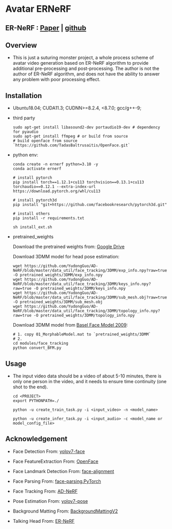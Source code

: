 # Avatar ERNeRF

## ER-NeRF : [Paper](https://arxiv.org/abs/2307.09323) | [github](https://github.com/Fictionarry/ER-NeRF.git)

## Overview

- This is just a suturing monster project, a whole process scheme of avatar video generation based on ER-NeRF algorithm to provide additional pre-processing and post-processing. The author is not the author of ER-NeRF algorithm, and does not have the ability to answer any problem with poor processing effect.

## Installation

- Ubuntu18.04; CUDA11.3; CUDNN>=8.2.4, <8.7.0; gcc/g++-9;

- third party

    ```shell
    sudo apt-get install libasound2-dev portaudio19-dev # dependency for pyaudio
    sudo apt-get install ffmpeg # or build from source
    # build openface from source `https://github.com/TadasBaltrusaitis/OpenFace.git`
    ```

- python env:

    ```shell
    conda create -n ernerf python=3.10 -y
    conda activate ernerf

    # install pytorch
    pip install torch==1.12.1+cu113 torchvision==0.13.1+cu113 torchaudio==0.12.1 --extra-index-url https://download.pytorch.org/whl/cu113

    # install pytorch3d
    pip install "git+https://github.com/facebookresearch/pytorch3d.git"

    # install others
    pip install -r requirements.txt

    sh install_ext.sh
    ```

- pretrained_weights

    Download the pretrained weights from: [Google Drive](https://drive.google.com/file/d/12kz5-UwWyKzTf7z2hFUO41Jx5wnTEbJy/view?usp=drive_link)

    Download 3DMM model for head pose estimation:
    ```shell
    wget https://github.com/YudongGuo/AD-NeRF/blob/master/data_util/face_tracking/3DMM/exp_info.npy?raw=true -O pretrained_weights/3DMM/exp_info.npy
    wget https://github.com/YudongGuo/AD-NeRF/blob/master/data_util/face_tracking/3DMM/keys_info.npy?raw=true -O pretrained_weights/3DMM/keys_info.npy
    wget https://github.com/YudongGuo/AD-NeRF/blob/master/data_util/face_tracking/3DMM/sub_mesh.obj?raw=true -O pretrained_weights/3DMM/sub_mesh.obj
    wget https://github.com/YudongGuo/AD-NeRF/blob/master/data_util/face_tracking/3DMM/topology_info.npy?raw=true -O pretrained_weights/3DMM/topology_info.npy
    ``` 

    Download 3DMM model from [Basel Face Model 2009](https://faces.dmi.unibas.ch/bfm/main.php?nav=1-1-0&id=details):
    ```shell
    # 1. copy 01_MorphableModel.mat to `pretrained_weights/3DMM`
    # 2.
    cd modules/face_tracking
    python convert_BFM.py
    ```



## Usage

- The input video data should be a video of about 5-10 minutes, there is only one person in the video, and it needs to ensure time continuity (one shot to the end).

    ```shell
    cd <PROJECT>
    export PYTHONPATH=./

    python -u create_train_task.py -i <input_video> -n <model_name>

    python -u create_infer_task.py -i <input_audio> -c <model_name or model_config_file>
    ```

## Acknowledgement

- Face Detection From: [yolov7-face](https://github.com/derronqi/yolov7-face.git)

- Face FeatureExtraction From: [OpenFace](https://github.com/TadasBaltrusaitis/OpenFace.git)

- Face Landmark Detection From: [face-alignment](https://github.com/1adrianb/face-alignment.git)

- Face Parsing From: [face-parsing.PyTorch](https://github.com/zllrunning/face-parsing.PyTorch.git)

- Face Tracking From: [AD-NeRF](https://github.com/YudongGuo/AD-NeRF.git)

- Pose Estimation From: [yolov7-pose](https://github.com/trancongman276/yolov7-pose.git)

- Background Matting From: [BackgroundMattingV2](https://github.com/PeterL1n/BackgroundMattingV2.git)

- Talking Head From: [ER-NeRF](https://github.com/Fictionarry/ER-NeRF.git)

